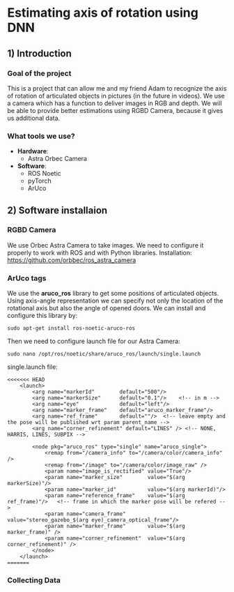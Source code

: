 # Estimating axis of rotation using DNN
## 1) Introduction
### Goal of the project
This is a project that can allow me and my friend Adam to recognize the axis of rotation of articulated objects in pictures (in the future in videos). We use a camera which has a function to deliver images in RGB and depth. We will be able to provide better estimations using RGBD Camera, because it gives us additional data.

### What tools we use?
* **Hardware**:
    * Astra Orbec Camera
* **Software**:
    * ROS Noetic 
    * pyTorch
    * ArUco

## 2) Software installaion

### RGBD Camera
We use Orbec Astra Camera to take images. We need to configure it properly to work with ROS and with Python libraries.
Installation: https://github.com/orbbec/ros_astra_camera

### ArUco tags 
We use the **aruco_ros** library to get some positions of articulated objects. Using axis-angle representation we can specify not only the location of the rotational axis but also the angle of opened doors. We can install and configure this library by:

`
sudo apt-get install ros-noetic-aruco-ros
`

Then we need to configure launch file for our Astra Camera:

`
sudo nano /opt/ros/noetic/share/aruco_ros/launch/single.launch
`

single.launch file:
```
<<<<<<< HEAD
    <launch>
        <arg name="markerId"        default="500"/>
        <arg name="markerSize"      default="0.1"/>    <!-- in m -->
        <arg name="eye"             default="left"/>
        <arg name="marker_frame"    default="aruco_marker_frame"/>
        <arg name="ref_frame"       default=""/>  <!-- leave empty and the pose will be published wrt param parent_name -->
        <arg name="corner_refinement" default="LINES" /> <!-- NONE, HARRIS, LINES, SUBPIX -->

        <node pkg="aruco_ros" type="single" name="aruco_single">
            <remap from="/camera_info" to="/camera/color/camera_info" />
            <remap from="/image" to="/camera/color/image_raw" />
            <param name="image_is_rectified" value="True"/>
            <param name="marker_size"        value="$(arg markerSize)"/>
            <param name="marker_id"          value="$(arg markerId)"/>
            <param name="reference_frame"    value="$(arg ref_frame)"/>   <!-- frame in which the marker pose will be refered -->
            <param name="camera_frame"       value="stereo_gazebo_$(arg eye)_camera_optical_frame"/>
            <param name="marker_frame"       value="$(arg marker_frame)" />
            <param name="corner_refinement"  value="$(arg corner_refinement)" />
        </node>
    </launch>
=======
```
### Collecting Data
